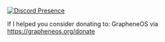 [![Discord Presence](https://lanyard.cnrad.dev/api/1292728886358183957)](https://discord.com/users/1292728886358183957)

If I helped you consider donating to:
GrapheneOS via https://grapheneos.org/donate
